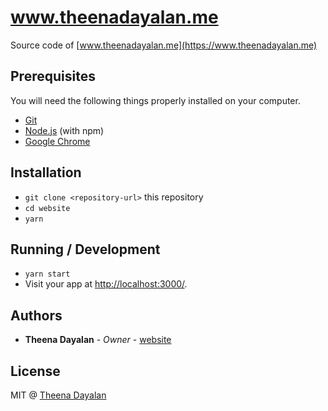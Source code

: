 # www.theenadayalan.me

Source code of [www.theenadayalan.me](https://www.theenadayalan.me)

## Prerequisites

You will need the following things properly installed on your computer.

* [Git](https://git-scm.com/)
* [Node.js](https://nodejs.org/) (with npm)
* [Google Chrome](https://google.com/chrome/)

## Installation

* `git clone <repository-url>` this repository
* `cd website`
* `yarn`

## Running / Development

* `yarn start`
* Visit your app at [http://localhost:3000/](http://localhost:3000/).

## Authors

* **Theena Dayalan** - *Owner* - [website](https://www.theenadayalan.me/)

## License

MIT @ [Theena Dayalan](https://www.theenadayalan.me/)